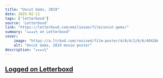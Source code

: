 ```yaml
---
title: "Uncut Gems, 2019"
date: 2025-02-11
tags: ['letterboxd']
source: 'Letterboxd'
link: "https://letterboxd.com/emiliosao/film/uncut-gems/"
summary: "★★★★½ on Letterboxd"
cover:
    image: "https://a.ltrbxd.com/resized/film-poster/4/0/4/2/6/6/404266-uncut-gems-0-600-0-900-crop.jpg?v=670cb7034d"
    alt: "Uncut Gems, 2019 movie poster"
description: "★★★★½"
---
```

## [Logged on Letterboxd](https://letterboxd.com/emiliosao/film/uncut-gems/)

